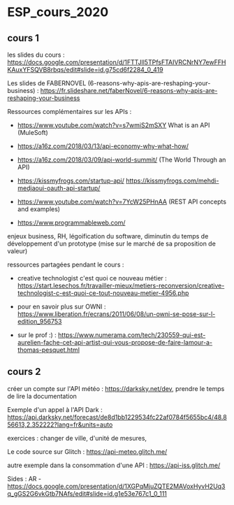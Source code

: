 # ESP_cours_2020

## cours 1

les slides du cours : https://docs.google.com/presentation/d/1FTTJll5TPfsFTAIVRCNrNY7ewFFHKAuxYFSQVB8rbqs/edit#slide=id.g75cd6f2284_0_419

Les slides de FABERNOVEL (6-reasons-why-apis-are-reshaping-your-business) : https://fr.slideshare.net/faberNovel/6-reasons-why-apis-are-reshaping-your-business

Ressources complémentaires sur les APIs : 

- https://www.youtube.com/watch?v=s7wmiS2mSXY What is an API (MuleSoft)
- https://a16z.com/2018/03/13/api-economy-why-what-how/
- https://a16z.com/2018/03/09/api-world-summit/ (The World Through an API)
- https://kissmyfrogs.com/startup-api/
https://kissmyfrogs.com/mehdi-medjaoui-oauth-api-startup/

- https://www.youtube.com/watch?v=7YcW25PHnAA (REST API concepts and examples)

- https://www.programmableweb.com/

enjeux business, RH, légoification du software, diminutin du temps de développement d'un prototype (mise sur le marché de sa proposition de valeur) 

ressources partagées pendant le cours : 

- creative technologist c'est quoi ce nouveau métier : https://start.lesechos.fr/travailler-mieux/metiers-reconversion/creative-technologist-c-est-quoi-ce-tout-nouveau-metier-4956.php

- pour en savoir plus sur OWNI : https://www.liberation.fr/ecrans/2011/06/08/un-owni-se-pose-sur-l-edition_956753 

- sur le prof :)  : https://www.numerama.com/tech/230559-qui-est-aurelien-fache-cet-api-artist-qui-vous-propose-de-faire-lamour-a-thomas-pesquet.html 


## cours 2

créer un compte sur l'API météo : https://darksky.net/dev, prendre le temps de lire la documentation

Exemple d'un appel à l'API Dark : https://api.darksky.net/forecast/de8d1bb1229534fc22af0784f5655bc4/48.856613,2.352222?lang=fr&units=auto

exercices : changer de ville, d'unité de mesures,

Le code source sur Glitch : https://api-meteo.glitch.me/

autre exemple dans la consommation d'une API : https://api-iss.glitch.me/ 

Sides : AR - https://docs.google.com/presentation/d/1XGPqMjuZQTE2MAVoxHyvH2Uq3q_gGS2G6vkGtb7NAfs/edit#slide=id.g1e53e767c1_0_111



